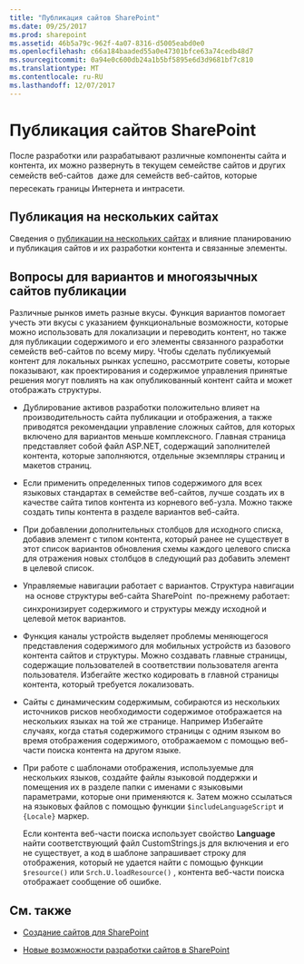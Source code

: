 ```yaml
---
title: "Публикация сайтов SharePoint"
ms.date: 09/25/2017
ms.prod: sharepoint
ms.assetid: 46b5a79c-962f-4a07-8316-d5005eabd0e0
ms.openlocfilehash: c66a184baaded55a0e47301bfce63a74cedb48d7
ms.sourcegitcommit: 0a94e0c600db24a1b5bf5895e6d3d9681bf7c810
ms.translationtype: MT
ms.contentlocale: ru-RU
ms.lasthandoff: 12/07/2017
---
```

# <a name="publish-sharepoint-sites"></a>Публикация сайтов SharePoint

После разработки или разрабатывают различные компоненты сайта и контента, их можно развернуть в текущем семействе сайтов и других семейств веб-сайтов  даже для семейств веб-сайтов, которые пересекать границы Интернета и интрасети.
  
    
    


## <a name="cross-site-publishing"></a>Публикация на нескольких сайтах

Сведения о  [публикации на нескольких сайтах](cross-site-publishing-in-sharepoint.md) и влияние планированию и публикация сайтов и их разработки контента и связанные элементы.
  
    
    

## <a name="publishing-considerations-for-variations-and-multilingual-sites"></a>Вопросы для вариантов и многоязычных сайтов публикации

Различные рынков иметь разные вкусы. Функция вариантов помогает учесть эти вкусы с указанием функциональные возможности, которые можно использовать для локализации и переводить контент, но также для публикации содержимого и его элементы связанного разработки семейств веб-сайтов по всему миру. Чтобы сделать публикуемый контент для локальных рынках успешно, рассмотрите советы, которые показывают, как проектирования и содержимое управления принятые решения могут повлиять на как опубликованный контент сайта и может отображать структуры.
  
    
    

- Дублирование активов разработки положительно влияет на производительность сайта публикации и отображения, а также приводятся рекомендации управление сложных сайтов, для которых включено для вариантов меньше комплексного. Главная страница представляет собой файл ASP.NET, содержащий заполнителей контента, которые заполняются, отдельные экземпляры страниц и макетов страниц. 
    
  
- Если применить определенных типов содержимого для всех языковых стандартах в семействе веб-сайтов, лучше создать их в качестве сайта типов контента из корневого веб-узла. Можно также создать типы контента в разделе вариантов веб-сайта. 
    
  
- При добавлении дополнительных столбцов для исходного списка, добавив элемент с типом контента, который ранее не существует в этот список вариантов обновления схемы каждого целевого списка для отражения новых столбцов в следующий раз добавить элемент в целевой список. 
    
  
- Управляемые навигации работает с вариантов. Структура навигации  на основе структуры веб-сайта SharePoint  по-прежнему работает: синхронизирует содержимого и структуры между исходной и целевой меток вариантов. 
    
  
- Функция каналы устройств выделяет проблемы меняющегося представления содержимого для мобильных устройств из базового контента сайтов и структуры. Можно создавать главные страницы, содержащие пользователей в соответствии пользователя агента пользователя. Избегайте жестко кодировать в главной страницы контента, который требуется локализовать.
    
  
- Сайты с динамическим содержимым, собираются из нескольких источников рисков необходимости содержимое отображается на нескольких языках на той же странице. Например Избегайте случаях, когда статья содержимого страницы с одним языком во время отображения содержимого, отображаемом с помощью веб-части поиска контента на другом языке. 
    
  
- При работе с шаблонами отображения, используемые для нескольких языков, создайте файлы языковой поддержки и помещения их в разделе папки с именами с языковыми параметрами, которые они применяются к. Затем можно ссылаться на языковых файлов с помощью функции  `$includeLanguageScript` и `{Locale}` маркер.
    
    Если контента веб-части поиска использует свойство **Language** найти соответствующий файл CustomStrings.js для включения и его не существует, а код в шаблоне запрашивает строку для отображения, который не удается найти с помощью функции `$resource()` или `Srch.U.loadResource()` , контента веб-части поиска отображает сообщение об ошибке.
    
  

## <a name="see-also"></a>См. также
<a name="bk_addresources"> </a>


-  [Создание сайтов для SharePoint](build-sites-for-sharepoint.md)
    
  
-  [Новые возможности разработки сайтов в SharePoint](what-s-new-with-sharepoint-site-development.md)
    
  

